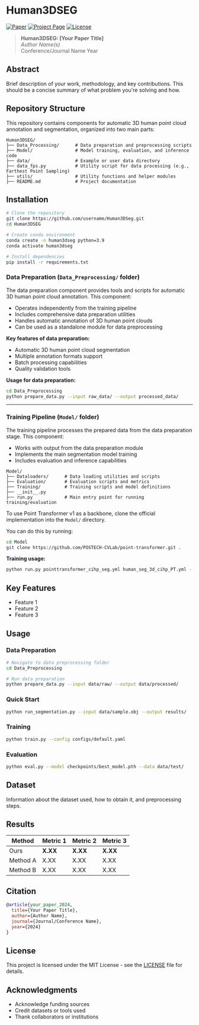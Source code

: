 # Human3DSEG

[![Paper](https://img.shields.io/badge/Paper-arXiv-red)](https://arxiv.org/abs/your-paper-id)
[![Project Page](https://img.shields.io/badge/Project-Page-blue)](https://your-project-page.com)
[![License](https://img.shields.io/badge/License-MIT-green.svg)](LICENSE)

> **Human3DSEG: [Your Paper Title]**  
> *Author Name(s)*  
> Conference/Journal Name Year

## Abstract

Brief description of your work, methodology, and key contributions. This should be a concise summary of what problem you're solving and how.

## Repository Structure

This repository contains components for automatic 3D human point cloud annotation and segmentation, organized into two main parts:

```
Human3DSEG/
├── Data_Processing/      # Data preparation and preprocessing scripts
├── Model/                # Model training, evaluation, and inference code
├── data/                 # Example or user data directory
├── data_fps.py           # Utility script for data processing (e.g., Farthest Point Sampling)
├── utils/                # Utility functions and helper modules
├── README.md             # Project documentation
```

## Installation

```bash
# Clone the repository
git clone https://github.com/username/Human3DSeg.git
cd Human3DSEG

# Create conda environment
conda create -n human3dseg python=3.9
conda activate human3dseg

# Install dependencies
pip install -r requirements.txt
```

### Data Preparation (`Data_Preprocessing/` folder)
The data preparation component provides tools and scripts for automatic 3D human point cloud annotation. This component:
- Operates independently from the training pipeline
- Includes comprehensive data preparation utilities
- Handles automatic annotation of 3D human point clouds
- Can be used as a standalone module for data preprocessing

**Key features of data preparation:**
- Automatic 3D human point cloud segmentation
- Multiple annotation formats support
- Batch processing capabilities
- Quality validation tools

**Usage for data preparation:**
```bash
cd Data_Preprocessing
python prepare_data.py --input raw_data/ --output processed_data/
```

---

### Training Pipeline (`Model/` folder)
The training pipeline processes the prepared data from the data preparation stage. This component:
- Works with output from the data preparation module
- Implements the main segmentation model training
- Includes evaluation and inference capabilities

```
Model/
├── Dataloaders/      # Data loading utilities and scripts
├── Evaluation/       # Evaluation scripts and metrics
├── Training/         # Training scripts and model definitions
├── __init__.py    
├── run.py            # Main entry point for running training/evaluation
```

To use Point Transformer v1 as a backbone, clone the official implementation into the `Model/` directory.

You can do this by running:
```bash
cd Model
git clone https://github.com/POSTECH-CVLab/point-transformer.git .
```

**Training usage:**
```bash
python run.py pointtransformer_cihp_seg.yml human_seg_3d_cihp_PT.yml --gpu_override '[0, 1]'
```

## Key Features

- Feature 1
- Feature 2  
- Feature 3



## Usage

### Data Preparation
```bash
# Navigate to data preprocessing folder
cd Data_Preprocessing

# Run data preparation
python prepare_data.py --input data/raw/ --output data/processed/
```

### Quick Start
```bash
python run_segmentation.py --input data/sample.obj --output results/
```

### Training
```bash
python train.py --config configs/default.yaml
```

### Evaluation
```bash
python eval.py --model checkpoints/best_model.pth --data data/test/
```

## Dataset

Information about the dataset used, how to obtain it, and preprocessing steps.

## Results

| Method | Metric 1 | Metric 2 | Metric 3 |
|--------|----------|----------|----------|
| Ours   | **X.XX** | **X.XX** | **X.XX** |
| Method A | X.XX   | X.XX     | X.XX     |
| Method B | X.XX   | X.XX     | X.XX     |

## Citation

```bibtex
@article{your_paper_2024,
  title={Your Paper Title},
  author={Author Name},
  journal={Journal/Conference Name},
  year={2024}
}
```

## License

This project is licensed under the MIT License - see the [LICENSE](LICENSE) file for details.

## Acknowledgments

- Acknowledge funding sources
- Credit datasets or tools used
- Thank collaborators or institutions
